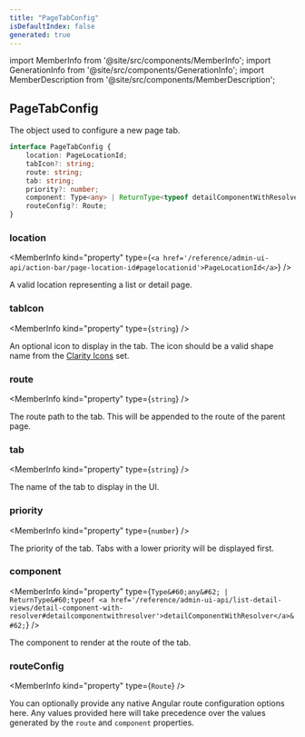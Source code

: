 ```yaml
---
title: "PageTabConfig"
isDefaultIndex: false
generated: true
---
```

<!-- This file was generated from the Vendure source. Do not modify. Instead, re-run the "docs:build" script -->
import MemberInfo from '@site/src/components/MemberInfo';
import GenerationInfo from '@site/src/components/GenerationInfo';
import MemberDescription from '@site/src/components/MemberDescription';


## PageTabConfig

<GenerationInfo sourceFile="packages/admin-ui/src/lib/core/src/providers/page/page.service.ts" sourceLine="14" packageName="@bb-vendure/admin-ui" />

The object used to configure a new page tab.

```ts title="Signature"
interface PageTabConfig {
    location: PageLocationId;
    tabIcon?: string;
    route: string;
    tab: string;
    priority?: number;
    component: Type<any> | ReturnType<typeof detailComponentWithResolver>;
    routeConfig?: Route;
}
```

<div className="members-wrapper">

### location

<MemberInfo kind="property" type={`<a href='/reference/admin-ui-api/action-bar/page-location-id#pagelocationid'>PageLocationId</a>`}   />

A valid location representing a list or detail page.
### tabIcon

<MemberInfo kind="property" type={`string`}   />

An optional icon to display in the tab. The icon
should be a valid shape name from the [Clarity Icons](https://core.clarity.design/foundation/icons/shapes/)
set.
### route

<MemberInfo kind="property" type={`string`}   />

The route path to the tab. This will be appended to the
route of the parent page.
### tab

<MemberInfo kind="property" type={`string`}   />

The name of the tab to display in the UI.
### priority

<MemberInfo kind="property" type={`number`}   />

The priority of the tab. Tabs with a lower priority will be displayed first.
### component

<MemberInfo kind="property" type={`Type&#60;any&#62; | ReturnType&#60;typeof <a href='/reference/admin-ui-api/list-detail-views/detail-component-with-resolver#detailcomponentwithresolver'>detailComponentWithResolver</a>&#62;`}   />

The component to render at the route of the tab.
### routeConfig

<MemberInfo kind="property" type={`Route`}   />

You can optionally provide any native Angular route configuration options here.
Any values provided here will take precedence over the values generated
by the `route` and `component` properties.


</div>
